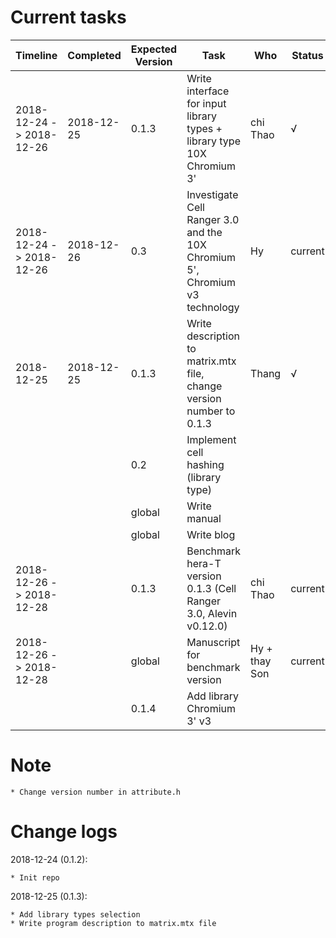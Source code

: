 # Current tasks

| Timeline                 | Completed  | Expected Version   | Task                                                                                  | Who                | Status  |
| ------------------------ | ---------- | ------------------ | ------------------------------------------------------------------------------------- | ------------------ | ------- |
| 2018-12-24 -> 2018-12-26 | 2018-12-25 | 0.1.3              | Write interface for input library types + library type 10X Chromium 3'                | chi Thao           | &#8730; |
| 2018-12-24 -> 2018-12-26 | 2018-12-26 | 0.3                | Investigate Cell Ranger 3.0 and the 10X Chromium 5', Chromium v3 technology           | Hy                 | current |
| 2018-12-25               | 2018-12-25 | 0.1.3              | Write description to matrix.mtx file, change version number to 0.1.3                  | Thang              | &#8730; |
|                          |            | 0.2                | Implement cell hashing (library type)                                                 |                    |         |
|                          |            | global             | Write manual                                                                          |                    |         |
|                          |            | global             | Write blog                                                                            |                    |         |
| 2018-12-26 -> 2018-12-28 |            | 0.1.3              | Benchmark hera-T version 0.1.3 (Cell Ranger 3.0, Alevin v0.12.0)                      | chi Thao           | current |
| 2018-12-26 -> 2018-12-28 |            | global             | Manuscript for benchmark version                                                      | Hy + thay Son      | current |
|                          |            | 0.1.4              | Add library Chromium 3' v3                                                            |                    |         |

# Note

    * Change version number in attribute.h

# Change logs

2018-12-24 (0.1.2):

    * Init repo

2018-12-25 (0.1.3):

    * Add library types selection
    * Write program description to matrix.mtx file
